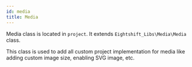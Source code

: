 ```yaml
---
id: media
title: Media
---
```


Media class is located in `project`. It extends `Eightshift_Libs\Media\Media` class.

This class is used to add all custom project implementation for media like adding custom image size, enabling SVG image, etc.
